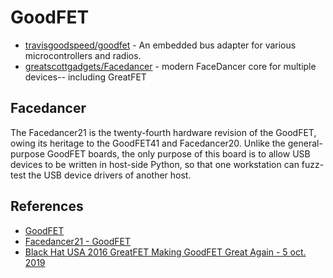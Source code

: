 # GoodFET

* [travisgoodspeed/goodfet](https://github.com/travisgoodspeed/goodfet) - An embedded bus adapter for various microcontrollers and radios.
* [greatscottgadgets/Facedancer](https://github.com/greatscottgadgets/Facedancer) - modern FaceDancer core for multiple devices-- including GreatFET


## Facedancer

The Facedancer21 is the twenty-fourth hardware revision of the GoodFET, owing its heritage to the GoodFET41 and Facedancer20. Unlike the general-purpose GoodFET boards, the only purpose of this board is to allow USB devices to be written in host-side Python, so that one workstation can fuzz-test the USB device drivers of another host. 


## References

* [GoodFET](https://goodfet.sourceforge.net/)
* [Facedancer21 - GoodFET](https://goodfet.sourceforge.net/hardware/facedancer21/)
* [Black Hat USA 2016 GreatFET Making GoodFET Great Again - 5 oct. 2019](https://youtu.be/IqhWqqvtNlY)